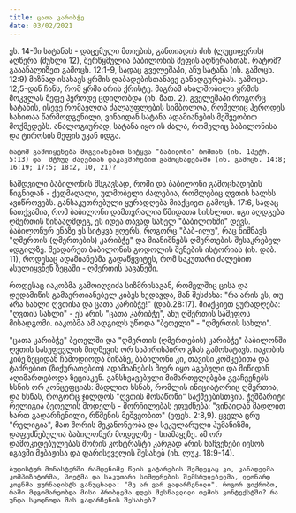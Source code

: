 ```yaml
---
title: ცათა კარიბჭე
date: 03/02/2021
---
```


ეს. 14-ში სატანას - დაცემული მთიების, განთიადის ძის (ლუციფერის) აღწერა (მუხლი 12), შერწყმულია ბაბილონის მეფის აღწერასთან. რატომ? გააანალიზეთ გამოცხ. 12:1-9, სადაც გველეშაპი, ანუ სატანა (იხ. გამოცხ. 12:9) მიზნად ისახავს ყრმის დაბადებისთანავე  განადგურებას. გამოცხ. 12;5-დან ჩანს, რომ ყრმა არის ქრისტე. მაგრამ ახალშობილი ყრმის მოკვლას მეფე ჰეროდე ცდილობდა (იხ. მათ. 2). გველეშაპი როგორც სატანის, ისევე რომაელთა ძალაუფლების სიმბოლოა, რომელიც ჰეროდეს სახითაა წარმოდგენილი, ვინაიდან სატანა ადამიანების მეშვეობით მოქმედებს. ანალოგიურად, სატანა იყო ის ძალა, რომელიც ბაბილონისა და ტიროსის მეფის უკან იდგა.

`რატომ გამოიყენება მოგვიანებით სიტყვა "ბაბილონი" რომთან (იხ. 1პეტრ. 5:13) და  მტრულ ძალებთან დაკავშირებით გამოცხადებაში (იხ. გამოცხ. 14:8; 16:19; 17:5; 18:2, 10, 21)?`

ნამდვილი ბაბილონის მსგავსად, რომი და ბაბილონი გამოცხადების წიგნიდან - ქედმაღალი, ულმობელი ძალებია, რომლებიც ღვთის ხალხს ავიწროვებს. განსაკუთრებული ყურადღება მიაქციეთ გამოცხ. 17:6, სადაც ნათქვამია, რომ ბაბილონი დამთვრალია წმიდათა სისხლით. იგი აღდგება ღმერთის წინააღმდეგ, ეს იდეა თავად სახელ "ბაბილონში" დევს. ბაბილონურ ენაზე ეს სიტყვა ჟღერს, როგორც "ბაბ-ილუ", რაც ნიშნავს "ღმერთის (ღმერთების) კარიბჭე" და მიანიშნებს ღმერთების შესაკრებელ ადგილზე. შეადარეთ ბაბილონის გოდოლის შენების  ისტორიას (იხ. დაბ. 11), როდესაც ადამიანებმა გადაწყვიტეს, რომ საკუთარი ძალებით ასულიყვნენ ზეცაში - ღმერთის სავანეში.

როდესაც იაკობმა გამოიღვიძა სიზმრისაგან, რომელშიც ცისა და დედამიწის გამაერთიანებელ კიბეს ხედავდა, მან შესძახა: "რა არის ეს, თუ არა სახლი ღვთისა და ცათა კარიბჭე!" (დაბ.28:17). მიაქციეთ ყურადღება: "ღვთის სახლი" - ეს არის "ცათა კარიბჭე", ანუ ღმერთის სამეფოს მისადგომი. იაკობმა ამ ადგილს უწოდა "ბეთელი" - "ღმერთის სახლი".

"ცათა კარიბჭე" ბეთელში და "ღმერთის (ღმერთების) კარიბჭე" ბაბილონში ღვთის სასუფევლის მიღწევის ორ საპირისპირო გზას გამოხატავს. იაკობის კიბე ზეციდან ჩამოდიოდა მიწაზე, ბაბილონი კი, თავისი კოშკებითა და ტაძრებით (ზიქურათებით) ადამიანების მიერ იყო აგებული და მიწიდან აღიმართებოდა ზეცისკენ. განსხვავებული მიმართულებები გვაჩვენებს ხსნის ორ კონცეფციას: მადლით ხსნას, რომლის ინიციატორიც ღმერთია, და ხსნას, როგორც ჯილდოს "ღვთის მოსაწონი" საქმეებისთვის. ჭეშმარიტი რელიგია ბეთელის მოდელს - მორჩილებას ეფუძნება: "ვინაიდან მადლით ხართ გადარჩენილი, რწმენის მეშვეობით" (ეფეს. 2:8,9). ყველა ცრუ "რელიგია", მათ შორის მეკანონეობა და სეკულარული ჰუმანიზმი, დაფუძნებულია ბაბილონურ მოდელზე - სიამაყეზე. ამ ორ დამოკიდებულებას შორის კონტრასტი კარგად არის ნაჩვენები იესოს იგავში მებაჟისა და ფარისეველის შესახებ (იხ. ლუკ. 18:9-14).

`ბუდისტურ მონასტერში რამდენიმე წლის გატარების შემდეგაც კი, კანადელმა კომპოზიტორმა, პოეტმა და საკუთარი სიმღერების შემსრულებელმა, ლეონარდ კოენმა ჟურნალისტს განუცხადა: "მე არ ვარ გადარჩენილი". როგორ ფიქრობთ, რაში მდგომარეობდა მისი პრობლემა დღეს შესწავლილი თემის კონტექსტში? რა უნდა სცოდნოდა მას გადარჩენის შესახებ?`
